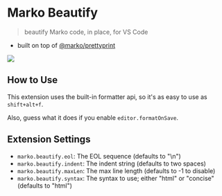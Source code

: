 # Marko Beautify

> beautify Marko code, in place, for VS Code

- built on top of [@marko/prettyprint](https://github.com/marko-js/cli/tree/master/packages/prettyprint)

![](https://i.imgur.com/nt9GKaS.gif)

## How to Use

This extension uses the built-in formatter api,
so it's as easy to use as `shift+alt+f`.

Also, guess what it does if you enable `editor.formatOnSave`.

## Extension Settings

- `marko.beautify.eol`: The EOL sequence (defaults to "\n")
- `marko.beautify.indent`: The indent string (defaults to two spaces)
- `marko.beautify.maxLen`: The max line length (defaults to -1 to disable)
- `marko.beautify.syntax`: The syntax to use; either "html" or "concise" (defaults to "html")
